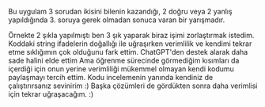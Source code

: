 Bu uygulam 3 sorudan ikisini bilenin kazandığı, 2 doğru veya 2 yanlış yapıldığında 3. soruya gerek olmadan sonuca varan bir yarışmadır.
  
Örnekte 2 şıkla yapılmıştı ben 3 şık yaparak biraz işimi zorlaştırmak istedim.
Koddaki string ifadelerin doğallığı ile uğraşırken verimlilik ve kendimi tekrar etme sıklığımın çok olduğunu fark ettim. ChatGPT'den destek alarak daha sade halini elde ettim
Ama öğrenme sürecinde görmediğim kısımları da içerdiği için onun yerine verimliliği mükemmel olmayan kendi kodumu paylaşmayı tercih ettim.
Kodu incelemenin yanında kendiniz de çalıştırırsanız sevinirim :)
Başka çözümleri de gördükten sonra daha verimlisi için tekrar uğraşacağım. :)

